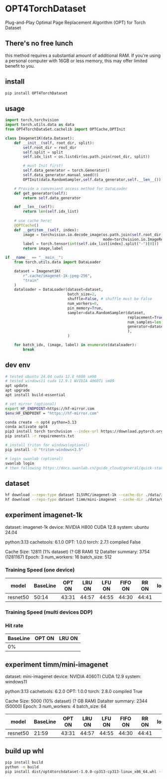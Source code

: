 # OPT4TorchDataset
Plug-and-Play Optimal Page Replacement Algorithm (OPT) for Torch Dataset

## There's no free lunch
this method requires a substantial amount of additional RAM. 
If you're using a personal computer with 16GB or less memory, this may offer limited benefit to you.

## install
```bash
pip install OPT4TorchDataset
```

## usage
```python
import torch,torchvision
import torch.utils.data as data
from OPT4TorchDataSet.cachelib import OPTCache,OPTInit

class Imagenet1K(data.Dataset):
    def __init__(self, root_dir, split):
        self.root_dir = root_dir
        self.split = split
        self.idx_list = os.listdir(os.path.join(root_dir, split))

        # must Init first!
        self.data_generator = torch.Generator()
        self.data_generator.manual_seed(0)
        OPTInit(data.RandomSampler,self.data_generator,self.__len__())

    # Provide a convenient access method for DataLoader
    def get_generator(self):
        return self.data_generator

    def __len__(self):
        return len(self.idx_list)
    
    # use cache here!
    @OPTCache() 
    def __getitem__(self, index):
        image = torchvision.io.decode_image(os.path.join(self.root_dir, self.split,  self.idx_list[index]),
                                            mode=torchvision.io.ImageReadMode.RGB)
        label = torch.tensor(int(self.idx_list[index].split("-")[0]))
        return image,label

if __name__ == "__main__":
    from torch.utils.data import DataLoader

    dataset = Imagenet1K(
        r".cache/imagenet-1k-jpeg-256",
        "train"
    )
    dataloader = DataLoader(dataset=dataset,
                            batch_size=2,
                            shuffle=False, # shuffle must be False
                            num_workers=0,
                            pin_memory=True,
                            sampler=data.RandomSampler(dataset,
                                                       replacement=True,
                                                       num_samples=len(dataset) * 3,
                                                       generator=dataset.get_generator()
                                                       ),
                            )

    for batch_idx, (image, label) in enumerate(dataloader):
        break
```

## dev env
```bash
# tested ubuntu 24.04 cuda 12.8 h800 sm90
# tested windows11 cuda 12.9.1 NVIDIA 4060Ti sm89
apt update
apt upgrade
apt install build-essential

# set mirror (optional)
export HF_ENDPOINT=https://hf-mirror.com
$env:HF_ENDPOINT = "https://hf-mirror.com"

conda create -n opt4 python=3.13
conda activate opt4
pip3 install torch torchvision --index-url https://download.pytorch.org/whl/cu129
pip install -r requirements.txt

# install triton for windows(optional)
pip install -U "triton-windows<3.5"

# login swanlab (optional)
swanlab login
# then following https://docs.swanlab.cn/guide_cloud/general/quick-start.html
```

## dataset
```bash
hf download --repo-type dataset ILSVRC/imagenet-1k --cache-dir ./data/imagenet-1k --token {your_token_here}
hf download --repo-type dataset timm/mini-imagenet --cache-dir ./data/mini-imagenet
```

## experiment imagenet-1k
dataset: imagenet-1k
device: NVIDIA H800 CUDA 12.8
system: ubuntu 24.04

python:3.13
cachetools: 6.1.0
OPT: 1.0.0
torch: 2.7.1 compiled False

Cache Size: 12811 (1% dataset) (? GB RAM) 12
DataIter summary: 3754 (1281167)
Epoch: 3
num_workers: 16
batch_size: 512

### Training Speed (one device)

| model    | BaseLine | OPT ON | LRU ON | LFU ON | FIFO ON | RR ON | log |
| -------- | -------- | ------ | ------ | ------ | ------- | ----- | --- |
| resnet50 | 50:14    | 43:31  | 44:57  | 44:55  | 44:30   | 44:41 |     |

### Training Speed (multi devices DDP)

### Hit rate
| BaseLine | OPT ON | LRU ON |
| -------- | ------ | ------ |
| 0%       |

## experiment timm/mini-imagenet
dataset: mini-imagenet
device: NVIDIA 4060TI CUDA 12.9
system: windows11

python:3.13
cachetools: 6.2.0
OPT: 1.0.0
torch: 2.8.0 compiled True

Cache Size: 5000 (10% dataset) (? GB RAM)
DataIter summary: 2344 (50000)
Epoch: 3
num_workers: 4
batch_size: 64

| model    | BaseLine | OPT ON | LRU ON | LFU ON | FIFO ON | RR ON | log |
| -------- | -------- | ------ | ------ | ------ | ------- | ----- | --- |
| resnet50 | 21:59    | 43:31  | 44:57  | 44:55  | 44:30   | 44:41 |     |

## build up whl
```bash
pip install build
python -m build
pip install dist/opt4torchdataset-1.0.0-cp313-cp313-linux_x86_64.whl --force-reinstall
```